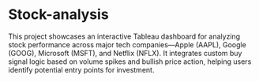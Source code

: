 # Stock-analysis
This project showcases an interactive Tableau dashboard for analyzing stock performance across major tech companies—Apple (AAPL), Google (GOOG), Microsoft (MSFT), and Netflix (NFLX). It integrates custom buy signal logic based on volume spikes and bullish price action, helping users identify potential entry points for investment.
